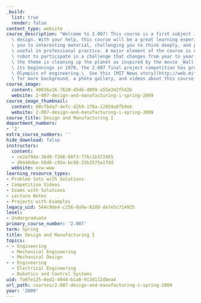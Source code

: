 ```yaml
---
_build:
  list: true
  render: false
content_type: website
course_description: "Welcome to 2.007! This course is a first subject in engineering\
  \ design. With your help, this course will be a great learning experience exposing\
  \ you to interesting material, challenging you to think deeply, and providing skills\
  \ useful in professional practice. A major element of the course is design of a\
  \ robot to participate in a challenge that changes from year to year. This year,\
  \ the theme is cleaning up the planet as inspired by the movie _Wall-E_.\n\nFrom\
  \ its beginnings in 1970, the 2.007 final project competition has grown into an\
  \ Olympics of engineering.\_ See this [MIT News story](http://web.mit.edu/newsoffice/2011/timeline-2007-0209.html)\
  \ for more background, a photo gallery, and videos about this course.\n"
course_image:
  content: 40036a16-7620-d5db-d099-a55e242f542b
  website: 2-007-design-and-manufacturing-i-spring-2009
course_image_thumbnail:
  content: 60cfbda7-4efc-d2b9-178a-12059a8fb9eb
  website: 2-007-design-and-manufacturing-i-spring-2009
course_title: Design and Manufacturing I
department_numbers:
- '2'
extra_course_numbers: ''
hide_download: false
instructors:
  content:
  - ce2a794a-3bd9-f266-68f3-776c1b372455
  - d8448dbe-58d6-c95a-bc98-25b2575a1fdd
  website: ocw-www
learning_resource_types:
- Problem Sets with Solutions
- Competition Videos
- Exams with Solutions
- Lecture Notes
- Projects with Examples
legacy_uid: 544c9de4-c256-0a9a-8188-de7e5c714925
level:
- Undergraduate
primary_course_number: '2.007'
term: Spring
title: Design and Manufacturing I
topics:
- - Engineering
  - Mechanical Engineering
  - Mechanical Design
- - Engineering
  - Electrical Engineering
  - Robotics and Control Systems
uid: fa6fe125-0ed2-4044-b1a0-913d112dbea4
url_path: courses/2-007-design-and-manufacturing-i-spring-2009
year: '2009'
---
```

